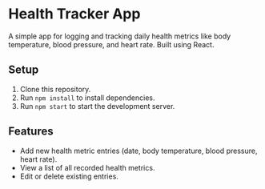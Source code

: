 # Health Tracker App

A simple app for logging and tracking daily health metrics like body temperature, blood pressure, and heart rate. Built using React.

## Setup

1. Clone this repository.
2. Run `npm install` to install dependencies.
3. Run `npm start` to start the development server.

## Features

- Add new health metric entries (date, body temperature, blood pressure, heart rate).
- View a list of all recorded health metrics.
- Edit or delete existing entries.
